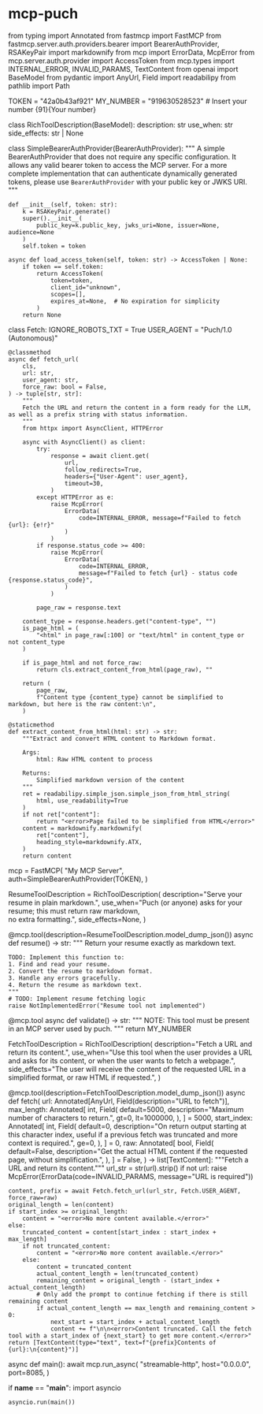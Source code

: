 # mcp-puch
from typing import Annotated
from fastmcp import FastMCP
from fastmcp.server.auth.providers.bearer import BearerAuthProvider, RSAKeyPair
import markdownify
from mcp import ErrorData, McpError
from mcp.server.auth.provider import AccessToken
from mcp.types import INTERNAL_ERROR, INVALID_PARAMS, TextContent
from openai import BaseModel
from pydantic import AnyUrl, Field
import readabilipy
from pathlib import Path

TOKEN = "42a0b43af921"
MY_NUMBER = "919630528523"  # Insert your number {91}{Your number}


class RichToolDescription(BaseModel):
    description: str
    use_when: str
    side_effects: str | None


class SimpleBearerAuthProvider(BearerAuthProvider):
    """
    A simple BearerAuthProvider that does not require any specific configuration.
    It allows any valid bearer token to access the MCP server.
    For a more complete implementation that can authenticate dynamically generated tokens,
    please use `BearerAuthProvider` with your public key or JWKS URI.
    """

    def __init__(self, token: str):
        k = RSAKeyPair.generate()
        super().__init__(
            public_key=k.public_key, jwks_uri=None, issuer=None, audience=None
        )
        self.token = token

    async def load_access_token(self, token: str) -> AccessToken | None:
        if token == self.token:
            return AccessToken(
                token=token,
                client_id="unknown",
                scopes=[],
                expires_at=None,  # No expiration for simplicity
            )
        return None


class Fetch:
    IGNORE_ROBOTS_TXT = True
    USER_AGENT = "Puch/1.0 (Autonomous)"

    @classmethod
    async def fetch_url(
        cls,
        url: str,
        user_agent: str,
        force_raw: bool = False,
    ) -> tuple[str, str]:
        """
        Fetch the URL and return the content in a form ready for the LLM, as well as a prefix string with status information.
        """
        from httpx import AsyncClient, HTTPError

        async with AsyncClient() as client:
            try:
                response = await client.get(
                    url,
                    follow_redirects=True,
                    headers={"User-Agent": user_agent},
                    timeout=30,
                )
            except HTTPError as e:
                raise McpError(
                    ErrorData(
                        code=INTERNAL_ERROR, message=f"Failed to fetch {url}: {e!r}"
                    )
                )
            if response.status_code >= 400:
                raise McpError(
                    ErrorData(
                        code=INTERNAL_ERROR,
                        message=f"Failed to fetch {url} - status code {response.status_code}",
                    )
                )

            page_raw = response.text

        content_type = response.headers.get("content-type", "")
        is_page_html = (
            "<html" in page_raw[:100] or "text/html" in content_type or not content_type
        )

        if is_page_html and not force_raw:
            return cls.extract_content_from_html(page_raw), ""

        return (
            page_raw,
            f"Content type {content_type} cannot be simplified to markdown, but here is the raw content:\n",
        )

    @staticmethod
    def extract_content_from_html(html: str) -> str:
        """Extract and convert HTML content to Markdown format.

        Args:
            html: Raw HTML content to process

        Returns:
            Simplified markdown version of the content
        """
        ret = readabilipy.simple_json.simple_json_from_html_string(
            html, use_readability=True
        )
        if not ret["content"]:
            return "<error>Page failed to be simplified from HTML</error>"
        content = markdownify.markdownify(
            ret["content"],
            heading_style=markdownify.ATX,
        )
        return content




mcp = FastMCP(
    "My MCP Server",
    auth=SimpleBearerAuthProvider(TOKEN),
)

ResumeToolDescription = RichToolDescription(
    description="Serve your resume in plain markdown.",
    use_when="Puch (or anyone) asks for your resume; this must return raw markdown, \
no extra formatting.",
    side_effects=None,
)

@mcp.tool(description=ResumeToolDescription.model_dump_json())
async def resume() -> str:
    """
    Return your resume exactly as markdown text.
    
    TODO: Implement this function to:
    1. Find and read your resume.
    2. Convert the resume to markdown format.
    3. Handle any errors gracefully.
    4. Return the resume as markdown text.
    """
    # TODO: Implement resume fetching logic
    raise NotImplementedError("Resume tool not implemented")


@mcp.tool
async def validate() -> str:
    """
    NOTE: This tool must be present in an MCP server used by puch.
    """
    return MY_NUMBER


FetchToolDescription = RichToolDescription(
    description="Fetch a URL and return its content.",
    use_when="Use this tool when the user provides a URL and asks for its content, or when the user wants to fetch a webpage.",
    side_effects="The user will receive the content of the requested URL in a simplified format, or raw HTML if requested.",
)


@mcp.tool(description=FetchToolDescription.model_dump_json())
async def fetch(
    url: Annotated[AnyUrl, Field(description="URL to fetch")],
    max_length: Annotated[
        int,
        Field(
            default=5000,
            description="Maximum number of characters to return.",
            gt=0,
            lt=1000000,
        ),
    ] = 5000,
    start_index: Annotated[
        int,
        Field(
            default=0,
            description="On return output starting at this character index, useful if a previous fetch was truncated and more context is required.",
            ge=0,
        ),
    ] = 0,
    raw: Annotated[
        bool,
        Field(
            default=False,
            description="Get the actual HTML content if the requested page, without simplification.",
        ),
    ] = False,
) -> list[TextContent]:
    """Fetch a URL and return its content."""
    url_str = str(url).strip()
    if not url:
        raise McpError(ErrorData(code=INVALID_PARAMS, message="URL is required"))

    content, prefix = await Fetch.fetch_url(url_str, Fetch.USER_AGENT, force_raw=raw)
    original_length = len(content)
    if start_index >= original_length:
        content = "<error>No more content available.</error>"
    else:
        truncated_content = content[start_index : start_index + max_length]
        if not truncated_content:
            content = "<error>No more content available.</error>"
        else:
            content = truncated_content
            actual_content_length = len(truncated_content)
            remaining_content = original_length - (start_index + actual_content_length)
            # Only add the prompt to continue fetching if there is still remaining content
            if actual_content_length == max_length and remaining_content > 0:
                next_start = start_index + actual_content_length
                content += f"\n\n<error>Content truncated. Call the fetch tool with a start_index of {next_start} to get more content.</error>"
    return [TextContent(type="text", text=f"{prefix}Contents of {url}:\n{content}")]


async def main():
    await mcp.run_async(
        "streamable-http",
        host="0.0.0.0",
        port=8085,
    )


if __name__ == "__main__":
    import asyncio

    asyncio.run(main())
